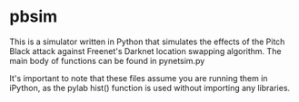pbsim
=====

This is a simulator written in Python that simulates the effects of the Pitch Black attack against Freenet's 
Darknet location swapping algorithm. The main body of functions can be found in pynetsim.py

It's important to note that these files assume you are running them in iPython, as the pylab hist() function 
is used without importing any libraries.
